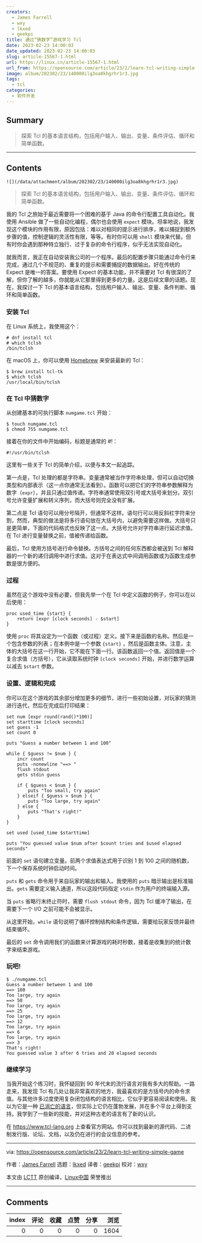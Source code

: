 ```yaml
---
creators:
  - James Farrell
  - wxy
  - lkxed
  - geekpi
title: 通过“猜数字”游戏学习 Tcl
date: 2023-02-23 14:00:03
date_updated: 2023-02-23 14:00:03
slug: article-15567-1.html
url: https://linux.cn/article-15567-1.html
url_from: https://opensource.com/article/23/2/learn-tcl-writing-simple-game
image: album/202302/23/140000ilg3oa8khgrhr1r3.jpg
tags:
  - tcl
categories:
  - 软件开发
---
```


## Summary

> 探索 Tcl 的基本语言结构，包括用户输入、输出、变量、条件评估、循环和简单函数。

***

<!-- more -->

## Contents

`![](/data/attachment/album/202302/23/140000ilg3oa8khgrhr1r3.jpg)`

> 
> 探索 Tcl 的基本语言结构，包括用户输入、输出、变量、条件评估、循环和简单函数。
> 
> 
> 

我的 Tcl 之旅始于最近需要将一个困难的基于 Java 的命令行配置工具自动化。我使用 Ansible 做了一些自动化编程，偶尔也会使用 `expect` 模块。坦率地说，我发现这个模块的作用有限，原因包括：难以对相同的提示进行排序，难以捕捉到额外步骤的值，控制逻辑的灵活性有限，等等。有时你可以用 `shell` 模块来代替。但有时你会遇到那种特立独行、过于复杂的命令行程序，似乎无法实现自动化。

就我而言，我正在自动安装我公司的一个程序。最后的配置步骤只能通过命令行来完成，通过几个不规范的、重复的提示和需要捕捉的数据输出。好在传统的 Expect 是唯一的答案。要使用 Expect 的基本功能，并不需要对 Tcl 有很深的了解，但你了解的越多，你就能从它那里得到更多的力量。这是后续文章的话题。现在，我探讨一下 Tcl 的基本语言结构，包括用户输入、输出、变量、条件判断、循环和简单函数。

### 安装 Tcl

在 Linux 系统上，我使用这个：

```shell
# dnf install tcl
# which tclsh
/bin/tclsh
```

在 macOS 上，你可以使用 [Homebrew](https://opensource.com/article/20/6/homebrew-mac) 来安装最新的 Tcl：

```shell
$ brew install tcl-tk
$ which tclsh
/usr/local/bin/tclsh
```

### 在 Tcl 中猜数字

从创建基本的可执行脚本 `numgame.tcl` 开始：

```shell
$ touch numgame.tcl
$ chmod 755 numgame.tcl
```

接着在你的文件中开始编码，标题是通常的 #!：

```shell
#!/usr/bin/tclsh
```

这里有一些关于 Tcl 的简单介绍，以便与本文一起追踪。

第一点是，Tcl 处理的都是字符串。变量通常被当作字符串处理，但可以自动切换类型和内部表示（这一点你通常无法看到）。函数可以把它们的字符串参数解释为数字（`expr`），并且只通过值传递。字符串通常使用双引号或大括号来划分。双引号允许变量扩展和转义序列，而大括号则完全没有扩展。

第二点是 Tcl 语句可以用分号隔开，但通常不这样。语句行可以用反斜杠字符来分割，然而，典型的做法是将多行语句放在大括号内，以避免需要这样做。大括号只是更简单，下面的代码格式也反映了这一点。大括号允许对字符串进行延迟求值。在 Tcl 进行变量替换之前，值被传递给函数。

最后，Tcl 使用方括号进行命令替换。方括号之间的任何东西都会被送到 Tcl 解释器的一个新的递归调用中进行求值。这对于在表达式中间调用函数或为函数生成参数是很方便的。

### 过程

虽然在这个游戏中没有必要，但我先举一个在 Tcl 中定义函数的例子，你可以在以后使用：

```shell
proc used_time {start} {
	return [expr [clock seconds] - $start]
}
```

使用 `proc` 将其设定为一个函数（或过程）定义。接下来是函数的名称。然后是一个包含参数的列表；在本例中是一个参数 `{start}` ，然后是函数主体。注意，主体的大括号在这一行开始，它不能在下面一行。该函数返回一个值。返回值是一个复合求值（方括号），它从读取系统时钟 `[clock seconds]` 开始，并进行数学运算以减去 `$start` 参数。

### 设置、逻辑和完成

你可以在这个游戏的其余部分增加更多的细节，进行一些初始设置，对玩家的猜测进行迭代，然后在完成后打印结果：

```shell
set num [expr round(rand()*100)]
set starttime [clock seconds]
set guess -1
set count 0

puts "Guess a number between 1 and 100"

while { $guess != $num } {
	incr count
	puts -nonewline "==> "
	flush stdout
	gets stdin guess

	if { $guess < $num } {
		puts "Too small, try again"
	} elseif { $guess > $num } {
		puts "Too large, try again"
	} else {
		puts "That's right!"
	}
}

set used [used_time $starttime]

puts "You guessed value $num after $count tries and $used elapsed seconds"
```

前面的 `set` 语句建立变量。前两个求值表达式用于识别 1 到 100 之间的随机数，下一个保存系统时钟启动时间。

`puts` 和 `gets` 命令用于来自玩家的输出和输入。我使用的 `puts` 暗示输出是标准输出。`gets` 需要定义输入通道，所以这段代码指定 `stdin` 作为用户的终端输入源。

当 `puts` 省略行末终止符时，需要 `flush stdout` 命令，因为 Tcl 缓冲了输出，在需要下一个 I/O 之前可能不会被显示。

从这里开始，`while` 语句说明了循环控制结构和条件逻辑，需要给玩家反馈并最终结束循环。

最后的 `set` 命令调用我们的函数来计算游戏的耗时秒数，接着是收集到的统计数字来结束游戏。

### 玩吧!

```shell
$ ./numgame.tcl
Guess a number between 1 and 100
==> 100
Too large, try again
==> 50
Too large, try again
==> 25
Too large, try again
==> 12
Too large, try again
==> 6
Too large, try again
==> 3
That's right!
You guessed value 3 after 6 tries and 20 elapsed seconds
```

### 继续学习

当我开始这个练习时，我怀疑回到 90 年代末的流行语言对我有多大的帮助。一路走来，我发现 Tcl 有几处让我非常喜欢的地方，我最喜欢的是方括号内的命令求值。与其他许多过度使用复杂闭包结构的语言相比，它似乎更容易阅读和使用。我以为它是一种 [已消亡的语言](https://opensource.com/article/19/6/favorite-dead-language)，但实际上它仍在蓬勃发展，并在多个平台上得到支持。我学到了一些新的技能，并对这种古老的语言有了新的认识。

在 <https://www.tcl-lang.org> 上查看官方网站。你可以找到最新的源代码、二进制发行版、论坛、文档，以及仍在进行的会议信息的参考。

---

via: <https://opensource.com/article/23/2/learn-tcl-writing-simple-game>

作者：[James Farrell](https://opensource.com/users/jamesf) 选题：[lkxed](https://github.com/lkxed/) 译者：[geekpi](https://github.com/geekpi) 校对：[wxy](https://github.com/wxy)

本文由 [LCTT](https://github.com/LCTT/TranslateProject) 原创编译，[Linux中国](https://linux.cn/) 荣誉推出

***

## Comments


|   index |   评论 |   收藏 |   点赞 |   分享 |   浏览 |
|--------:|-------:|-------:|-------:|-------:|-------:|
|       0 |      0 |      0 |      0 |      0 |   1604 |
